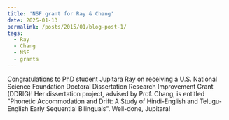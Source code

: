 ```yaml
---
title: 'NSF grant for Ray & Chang'
date: 2025-01-13
permalink: /posts/2015/01/blog-post-1/
tags:
  - Ray
  - Chang
  - NSF
  - grants
---
```


Congratulations to PhD student Jupitara Ray on receiving a U.S. National Science Foundation Doctoral Dissertation Research Improvement Grant (DDRIG)! Her dissertation project, advised by Prof. Chang, is entitled "Phonetic Accommodation and Drift: A Study of Hindi-English and Telugu-English Early Sequential Bilinguals". Well-done, Jupitara!
